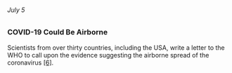 ###### July 5

### COVID-19 Could Be Airborne

Scientists from over thirty countries, including the USA, write a letter to the WHO to call upon the evidence suggesting the airborne spread of the coronavirus [[6]](https://www.thinkglobalhealth.org/article/updated-timeline-coronavirus).
